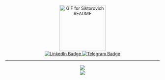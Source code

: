 <div id="header" align="center">
  <img src="https://media.giphy.com/media/WKJ06jd8gYS4pyuPpy/giphy.gif"
       alt="GIF for Siktorovich README" height="150" width="150">  
  <div id="badges">
    <a href="https://www.linkedin.com/in/aarkhipovv/">
      <img src="https://img.shields.io/badge/LinkedIn-blue?style=for-the-badge&logo=linkedin&logoColor=white" alt="LinkedIn Badge"/>
    </a>
    <a href="https://t.me/siktorovich">
      <img src="https://img.shields.io/badge/Telegram-blue?style=for-the-badge&logo=Telegram&logoColor=white" alt="Telegram Badge"/>
    </a>
  </div>
  <hr>
  <div id="stats">
    <div id="streak-stats">
      <a href="https://git.io/streak-stats"><img src="http://github-readme-streak-stats.herokuapp.com?user=Siktorovich&theme=hacker&fire=20c20e"></a>
    </div>
    <div id="">
      <a href="https://github.com/anuraghazra/github-readme-stats"><img src="https://github-readme-stats.vercel.app/api/top-langs/?username=Siktorovich&layout=compact&theme=dark&bg_color=000000&text_color=17C412&title_color=5d16ff&border_color=17C412"></a>
    </div>
  </div>
</div>

